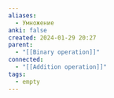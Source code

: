 ```yaml
---
aliases:
  - Умножение
anki: false
created: 2024-01-29 20:27
parent:
  - "[[Binary operation]]"
connected:
  - "[[Addition operation]]"
tags:
  - empty
---
```
















